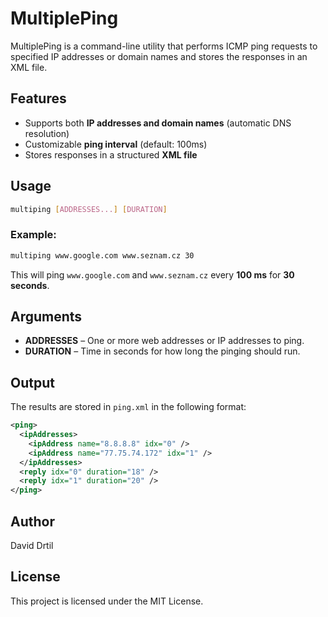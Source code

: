 ﻿# MultiplePing

MultiplePing is a command-line utility that performs ICMP ping requests to specified IP addresses or domain names and stores the responses in an XML file.

## Features

- Supports both **IP addresses and domain names** (automatic DNS resolution)
- Customizable **ping interval** (default: 100ms)
- Stores responses in a structured **XML file**

## Usage

```sh
multiping [ADDRESSES...] [DURATION]
```

### Example:

```sh
multiping www.google.com www.seznam.cz 30
```

This will ping `www.google.com` and `www.seznam.cz` every **100 ms** for **30 seconds**.

## Arguments

- **ADDRESSES** – One or more web addresses or IP addresses to ping.
- **DURATION** – Time in seconds for how long the pinging should run.

## Output

The results are stored in `ping.xml` in the following format:

```xml
<ping>
  <ipAddresses>
    <ipAddress name="8.8.8.8" idx="0" />
    <ipAddress name="77.75.74.172" idx="1" />
  </ipAddresses>
  <reply idx="0" duration="18" />
  <reply idx="1" duration="20" />
</ping>
```

## Author

David Drtil

## License

This project is licensed under the MIT License.

